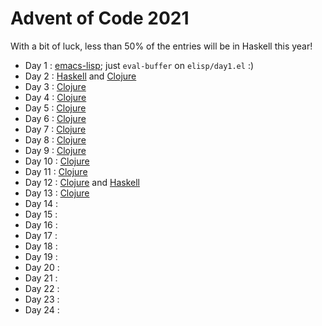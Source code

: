 # Advent of Code 2021

With a bit of luck, less than 50% of the entries will be in Haskell this
year!

  - Day 1  : [emacs-lisp][Day 1]; just `eval-buffer` on `elisp/day1.el` :)
  - Day 2  : [Haskell][Day 2] and [Clojure][Day 2']
  - Day 3  : [Clojure][Day 3]
  - Day 4  : [Clojure][Day 4]
  - Day 5  : [Clojure][Day 5]
  - Day 6  : [Clojure][Day 6]
  - Day 7  : [Clojure][Day 7]
  - Day 8  : [Clojure][Day 8]
  - Day 9  : [Clojure][Day 9]
  - Day 10 : [Clojure][Day 10]
  - Day 11 : [Clojure][Day 11]
  - Day 12 : [Clojure][Day 12] and [Haskell][Day 12']
  - Day 13 : [Clojure][Day 13]
  - Day 14 :
  - Day 15 :
  - Day 16 :
  - Day 17 :
  - Day 18 :
  - Day 19 :
  - Day 20 :
  - Day 21 :
  - Day 22 :
  - Day 23 :
  - Day 24 :

[Day 1]: ./elisp/day1.el
[Day 2]: ./haskell/src/Day2.hs
[Day 2']: ./clojure-solutions/src/clojure_solutions/day2.clj
[Day 3]: ./clojure-solutions/src/clojure_solutions/day3.clj
[Day 4]: ./clojure-solutions/src/clojure_solutions/day4.clj
[Day 5]: ./clojure-solutions/src/clojure_solutions/day5.clj
[Day 6]: ./clojure-solutions/src/clojure_solutions/day6.clj
[Day 7]: ./clojure-solutions/src/clojure_solutions/day7.clj
[Day 8]: ./clojure-solutions/src/clojure_solutions/day8.clj
[Day 9]: ./clojure-solutions/src/clojure_solutions/day9.clj
[Day 10]: ./clojure-solutions/src/clojure_solutions/day10.clj
[Day 11]: ./clojure-solutions/src/clojure_solutions/day11.clj
[Day 12]: ./clojure-solutions/src/clojure_solutions/day12.clj
[Day 12']: ./haskell/src/Day12.hs
[Day 13]: ./clojure-solutions/src/clojure_solutions/day13.clj
